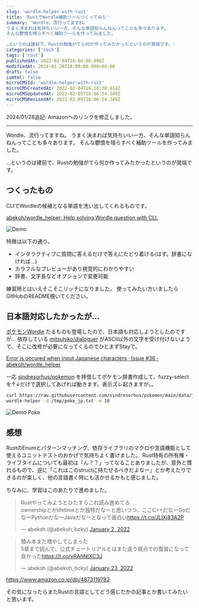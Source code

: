 ```yaml
---
slug: 'wordle-helper-with-rust'
title: 'RustでWordle補助ツールつくってみた'
summary: 'Wordle、流行ってますね。
うまく決まれば気持ちいい一方、そんな単語知らんねんってことも多々あります。
そんな鬱憤を晴らすべく補助ツールを作ってみました。

…というのは建前で、Rustの勉強がてら何か作ってみたかったというのが発端です。'
categories: ['tech']
tags: ['rust']
publishedAt: 2022-02-04T16:06:00.000Z
modifiedAt: 2024-01-28T18:00:00.000+09:00
draft: false
isHtml: false
microCMSId: 'wordle-helper-with-rust'
microCMSCreatedAt: 2022-02-04T16:16:38.414Z
microCMSUpdatedAt: 2022-02-05T16:06:54.349Z
microCMSRevisedAt: 2022-02-05T16:06:54.349Z
---
```


2024/01/28追記: Amazonへのリンクを修正しました。

---

Wordle、流行ってますね。
うまく決まれば気持ちいい一方、そんな単語知らんねんってことも多々あります。
そんな鬱憤を晴らすべく補助ツールを作ってみました。

…というのは建前で、Rustの勉強がてら何か作ってみたかったというのが発端です。

## つくったもの

CLIでWordleの候補となる単語を洗い出してくれるものです。

[abekoh/wordle_helper: Help solving Wordle question with CLI.](https://github.com/abekoh/wordle_helper)

![Demo](/assets/wordle_helper.gif)

特徴は以下の通り。

- インタラクティブに質問に答えるだけで答えにたどり着ける(はず。辞書になければ…)
- カラフルなプレビューがあり視覚的にわかりやすい
- 辞書、文字長などオプションで変更可能

練習用とはいえそこそこリッチになりました。
使ってみたい方いましたらGitHubのREADME覗いてください。

## 日本語対応したかったが…

[ポケモンWordle](https://wordle.mega-yadoran.jp/) たるものも登場したので、日本語も対応しようとしたのですが…
依存している [mitsuhiko/dialoguer](https://github.com/mitsuhiko/dialoguer) がASCII以外の文字を受け付けないようで、そこに改修が必要になってくるのでひとまずStayで。

[Error is occured when input Japanese characters · Issue #36 · abekoh/wordle_helper](https://github.com/abekoh/wordle_helper/issues/36)

一応 [sindresorhus/pokemon](https://github.com/sindresorhus/pokemon) を拝借してポケモン辞書作成して、fuzzy-selectを↑↓だけで選択してあげれば動きます。表示ズレ起きますが。。

```bash
curl https://raw.githubusercontent.com/sindresorhus/pokemon/main/data/ja.json | jq --raw-output '.[]' > /tmp/poke_jp.txt
wordle-helper -d /tmp/poke_jp.txt -m 10
```

![Demo Poke](/assets/worlde_helper_poke.gif)

## 感想

RustのEnumとパターンマッチング、依存ライブラリのマクロや言語機能として使えるユニットテストのおかげで気持ちよく書けました。
Rust特有の所有権・ライフタイムについても最初は「ん？？」ってなることありましたが、意外と慣れるもので、逆に「これはこのstructに持たせるべきだよなー」とか考えたりできるのが楽しく、他の言語書く時にも活かせるかもと感じました。

ちなみに、学習はこのあたりで進めました。

<blockquote class="twitter-tweet"><p lang="ja" dir="ltr">Rustやってみようとひたすらこれ読み進めてる<br>ownershipとかlifetimeとか独特だなーと思いつつ、ここC++だなーGoだなーPythonだなーJavaだなーとなって面白い<a href="https://t.co/JLlXj83A2P">https://t.co/JLlXj83A2P</a></p>&mdash; abekoh (@abekoh_bcky) <a href="https://twitter.com/abekoh_bcky/status/1477666371928731653?ref_src=twsrc%5Etfw">January 2, 2022</a></blockquote> <script async src="https://platform.twitter.com/widgets.js" charset="utf-8"></script>

<blockquote class="twitter-tweet"><p lang="ja" dir="ltr">積み本また増やしてしまった<br>5章まで読んで、公式チュートリアルとはまた違う視点での復習になって良かった<a href="https://t.co/vRAhNtXC3J">https://t.co/vRAhNtXC3J</a></p>&mdash; abekoh (@abekoh_bcky) <a href="https://twitter.com/abekoh_bcky/status/1485272205785468929?ref_src=twsrc%5Etfw">January 23, 2022</a></blockquote> <script async src="https://platform.twitter.com/widgets.js" charset="utf-8"></script>

<a href="https://www.amazon.co.jp/dp/4873119782">https://www.amazon.co.jp/dp/4873119782</a>

その気になったらまたRustの言語としてどう感じたかの記事とか書いてみたいと思います。

    
